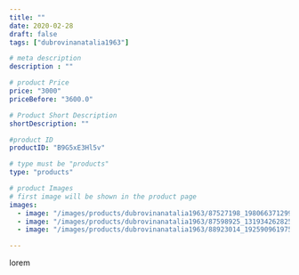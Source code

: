 ```yaml
---
title: ""
date: 2020-02-28
draft: false
tags: ["dubrovinanatalia1963"]

# meta description
description : ""

# product Price
price: "3000"
priceBefore: "3600.0"

# Product Short Description
shortDescription: ""

#product ID
productID: "B9G5xE3Hl5v"

# type must be "products"
type: "products"

# product Images
# first image will be shown in the product page
images:
  - image: "/images/products/dubrovinanatalia1963/87527198_198066371299874_3104425908308498628_n.jpg"
  - image: "/images/products/dubrovinanatalia1963/87598925_1319342628259737_2173745218201279442_n.jpg"
  - image: "/images/products/dubrovinanatalia1963/88923014_192590961975077_3420918907149727473_n.jpg"

---
```

lorem
